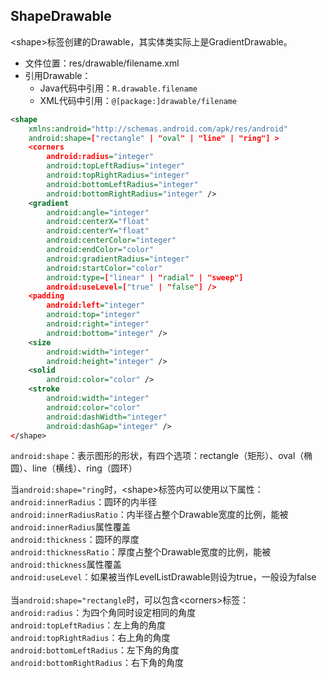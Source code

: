 ## ShapeDrawable
\<shape\>标签创建的Drawable，其实体类实际上是GradientDrawable。<br>

* 文件位置：res/drawable/filename.xml
* 引用Drawable：
  * Java代码中引用：`R.drawable.filename`
  * XML代码中引用：`@[package:]drawable/filename`

``` xml
<shape
    xmlns:android="http://schemas.android.com/apk/res/android"
    android:shape=["rectangle" | "oval" | "line" | "ring"] >
    <corners
        android:radius="integer"
        android:topLeftRadius="integer"
        android:topRightRadius="integer"
        android:bottomLeftRadius="integer"
        android:bottomRightRadius="integer" />
    <gradient
        android:angle="integer"
        android:centerX="float"
        android:centerY="float"
        android:centerColor="integer"
        android:endColor="color"
        android:gradientRadius="integer"
        android:startColor="color"
        android:type=["linear" | "radial" | "sweep"]
        android:useLevel=["true" | "false"] />
    <padding
        android:left="integer"
        android:top="integer"
        android:right="integer"
        android:bottom="integer" />
    <size
        android:width="integer"
        android:height="integer" />
    <solid
        android:color="color" />
    <stroke
        android:width="integer"
        android:color="color"
        android:dashWidth="integer"
        android:dashGap="integer" />
</shape>
```

`android:shape`：表示图形的形状，有四个选项：rectangle（矩形）、oval（椭圆）、line（横线）、ring（圆环）<br>

当`android:shape="ring`时，\<shape\>标签内可以使用以下属性：<br>
`android:innerRadius`：圆环的内半径<br>
`android:innerRadiusRatio`：内半径占整个Drawable宽度的比例，能被`android:innerRadius`属性覆盖<br>
`android:thickness`：圆环的厚度<br>
`android:thicknessRatio`：厚度占整个Drawable宽度的比例，能被`android:thickness`属性覆盖<br>
`android:useLevel`：如果被当作LevelListDrawable则设为true，一般设为false<br>
<br>
当`android:shape="rectangle`时，可以包含\<corners\>标签：<br>
`android:radius`：为四个角同时设定相同的角度<br>
`android:topLeftRadius`：左上角的角度<br>
`android:topRightRadius`：右上角的角度<br>
`android:bottomLeftRadius`：左下角的角度<br>
`android:bottomRightRadius`：右下角的角度<br>
<br>

